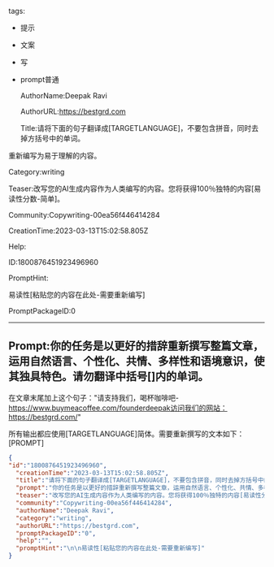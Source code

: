   tags: 
- 提示
- 文案
- 写
- prompt普通

  AuthorName:Deepak Ravi

  AuthorURL:https://bestgrd.com

  Title:请将下面的句子翻译成[TARGETLANGUAGE]，不要包含拼音，同时去掉方括号中的单词。

重新编写为易于理解的内容。

  Category:writing

  Teaser:改写您的AI生成内容作为人类编写的内容。您将获得100％独特的内容[易读性分数-简单]。

  Community:Copywriting-00ea56f446414284

  CreationTime:2023-03-13T15:02:58.805Z

  Help:

  ID:1800876451923496960

  PromptHint:

易读性[粘贴您的内容在此处-需要重新编写]

  PromptPackageID:0

  ---

  ## Prompt:你的任务是以更好的措辞重新撰写整篇文章，运用自然语言、个性化、共情、多样性和语境意识，使其独具特色。请勿翻译中括号[]内的单词。

在文章末尾加上这个句子："请支持我们，喝杯咖啡吧-https://www.buymeacoffee.com/founderdeepak访问我们的网站：https://bestgrd.com/"

所有输出都应使用[TARGETLANGUAGE]简体。需要重新撰写的文本如下：[PROMPT]

  ```json
  {
  "id":"1800876451923496960",
    "creationTime":"2023-03-13T15:02:58.805Z",
    "title":"请将下面的句子翻译成[TARGETLANGUAGE]，不要包含拼音，同时去掉方括号中的单词。\n\n重新编写为易于理解的内容。",
    "prompt":"你的任务是以更好的措辞重新撰写整篇文章，运用自然语言、个性化、共情、多样性和语境意识，使其独具特色。请勿翻译中括号[]内的单词。\n\n在文章末尾加上这个句子：\"请支持我们，喝杯咖啡吧-https://www.buymeacoffee.com/founderdeepak访问我们的网站：https://bestgrd.com/\"\n\n所有输出都应使用[TARGETLANGUAGE]简体。需要重新撰写的文本如下：[PROMPT]",
    "teaser":"改写您的AI生成内容作为人类编写的内容。您将获得100％独特的内容[易读性分数-简单]。",
    "community":"Copywriting-00ea56f446414284",
    "authorName":"Deepak Ravi",
    "category":"writing",
    "authorURL":"https://bestgrd.com",
    "promptPackageID":"0",
    "help":"",
    "promptHint":"\n\n易读性[粘贴您的内容在此处-需要重新编写]"
  }
  ```
